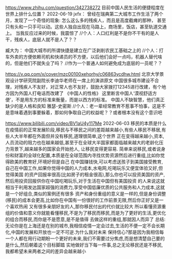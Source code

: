 
https://www.zhihu.com/question/342738272
目前中国人民生活的便捷程度在世界上排什么位置？ 2022-06-19
jxfx：
曾经在瑞典第二大城市工作生活了两个月，发现了一个奇怪的现象: 怎么这么多的残疾人，而且是高度截瘫的那种，
   甚至只有头和一只手可以动。这些人独自出现在马路上，商场里，饭店，甚至轨道交通上。
当我反应过来的时候，我震惊了
//个人：人口红利是不是你不干有的是人干，残疾人，底层人就不是人了？？

臧大为：
中国大城市的所谓快捷是建立在广泛剥削农民工基础之上的
//个人：打车外卖的方便依赖司机和快递员的不方便，以后他们会好一点吗，机器人替代啥的，但是他们不就失业了吗？
//作为一个普通人如何避免成为底层的一员呢？？

https://v.qq.com/x/cover/mzc00100xehorhy/c06863ycdhw.html
北京大学景观设计学研究院副院长李迪华老师在一席上的演讲原文
中国很多城市建设不合理，对残疾人不友好，对正常人也不友好，鼓励大家拨打12345进行改建，有个地方因为外国人打电话而改建了
《中国人的性格》
这里断言中国人‘漠视舒适方便’，不是用东方的标准来衡量，而是以西方的标准。
中国人不缺智慧，他们真正缺少的是人格和良知   雅瑟-史密斯
//个人：老一辈经常教育不惹事不怕事，这是不是意味着遇到事要躲着，那如何争取自己的权益呢？？或者根本没有这个意识吧

https://www.bilibili.com/video/BV1aU4y117Me
2022-06-03
移民的本质是什么
在疫情前的正常发展阶段,移民与不移民之间的差距越来越小,有些人移民不移居,有些人大半年都在外面但并没有移民,道理很简单,这个世界
正在变得越来越小,资本,人员流动的阻力也在越来越低,甚至于在全球大半国家都面临越来越大的老龄化压力背景下,越来越多的国家会开始抢人,
让移民变得更容易.
简单来说移民,或者说身份和财富的全球化配置,本质是在全球范围内寻找优势资源然后进行重组,比如你觉得欧美的教育好,环境好但是自己
在中国赚钱快,可以考虑送孩子到美国接受教育,自己在中国工作,如果你觉得中国的人力成本,水电网,吃喝玩乐又便宜体验又好,但觉得美国
的资产回报率很高(比如房子的租金很高),那么你也可以投资美国的资产,然后用投资回报供你在中国吃喝玩乐,对于生活在中国但有美国投资
的人来说这就相当于利用发达国家超强的消费力,享受中国低廉优质的公共服务和人力成本,这就是一个好组合,类似的案例还有很多
资产和身份重组的意义是一样的,但是身份调整(移民)的成本会更高,比如你在中国有一份很好的工作前景无限,然后你正好又是一个喜欢热闹
又有很多亲朋好友的人,那你移民付出的代价就比较大
所以看懂资源重组的价值和意义你就能看懂移民,不是为了移民而移民,而是为了更好的生活,更优化的组合而移民,而你是不是愿意,是不是值得
去做这样的重组,那就因人而异了
总结:无论你是在上海还是在别的城市,我相信疫情一定会过去,生活的不便一定不会长期化,中国的发展和开放也一定不可逆.为什么我对未来
保持信心?那是因为我相信每一个人都在用行动期盼一个更好的未来,我们不需要过分焦虑,而是想清楚自己要的是什么,然后朝着这个目标脚踏
实地做好当下每一件事,总之无论移民还是不移民,我都希望未来两者之间的差异会越来越小
